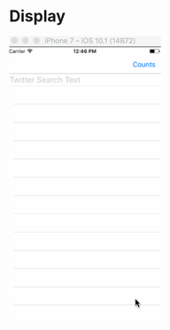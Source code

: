 Display
===
![image](https://raw.githubusercontent.com/Prodigy123/TwitterSearch/master/Searcher.gif)

